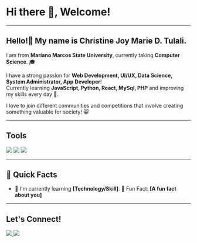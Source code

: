 # Hi there 👋, Welcome!

---

## Hello!👋 My name is **Christine Joy Marie D. Tulali**. 
I am from **Mariano Marcos State University**, currently taking **Computer Science**. 🎓

I have a strong passion for **Web Development, UI/UX, Data Science, System Administrator, App Developer**!  
Currently learning **JavaScript, Python, React, MySql, PHP** and improving my skills every day 🚀.


I love to join different communities and competitions that involve creating something valuable for society! 😸

---

## Tools
<p align="left">
  <img src="https://img.shields.io/badge/HTML5-E34F26?style=for-the-badge&logo=html5&logoColor=white"/>
  <img src="https://img.shields.io/badge/CSS3-1572B6?style=for-the-badge&logo=css3&logoColor=white"/>
  <img src="https://img.shields.io/badge/JavaScript-F7DF1E?style=for-the-badge&logo=javascript&logoColor=black"/>
  <!-- Add more tools badges here -->
</p>

---

## 📌 Quick Facts
- 🌱 I'm currently learning **[Technology/Skill]**.
 🎉 Fun Fact: **[A fun fact about you]**

---

## Let's Connect!
<p align="left">
  <a href="https://linkedin.com/in/[your-linkedin]" target="_blank">
    <img src="https://img.shields.io/badge/LinkedIn-0A66C2?style=for-the-badge&logo=linkedin&logoColor=white"/>
  </a>
  <a href="https://github.com/[your-github]" target="_blank">
    <img src="https://img.shields.io/badge/GitHub-181717?style=for-the-badge&logo=github&logoColor=white"/>
  </a>
  <!-- Add more icons if needed -->
</p>
